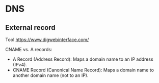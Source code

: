 # DNS

## External record

Tool <https://www.digwebinterface.com/>

CNAME vs. A records:

- A Record (Address Record): Maps a domain name to an IP address (IPv4).
- CNAME Record (Canonical Name Record): Maps a domain name to another domain name (not to an IP).

